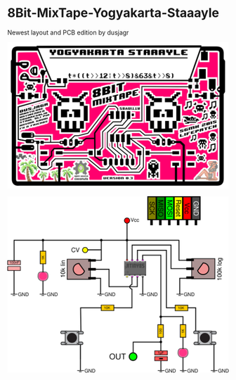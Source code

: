 # 8Bit-MixTape-Yogyakarta-Staaayle
Newest layout and PCB edition by dusjagr


![Yogyakarta Staaayle](https://github.com/8BitMixtape/8Bit-MixTape-Yogyakarta-Staaayle/blob/master/images/8Bit_MixTape_v03_pink.jpg?raw=true)

![Yogyakarta Staaayle](https://github.com/8BitMixtape/8Bit-MixTape-Yogyakarta-Staaayle/blob/master/images/8Bit-MixTape_schematics.png?raw=true)

